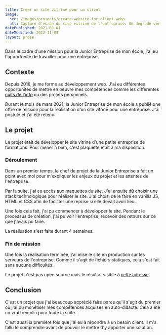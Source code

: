 ```yaml
---
title: Créer un site vitrine pour un client
image:
  src: /images/projects/create-website-for-client.webp
  alt: Capture d'écran du site vitrine de l'entreprise. Un dégradé vertical du bleu au orange fait le fond. Une image d'une formation est présent sur la droite. Le texte "Les formations qui créent de l'expérience" est présent sur la gauche.
datePublished: 2021-03-01
dateModified: 2022-11-03
layout: prose
---
```


Dans le cadre d'une mission pour la Junior Entreprise de mon école, j'ai eu l'opportunité de travailler pour une entreprise.

<!-- more -->

## Contexte

Depuis 2018, je me forme au développement web. J'ai eu différentes opportunités de mettre en oeuvre mes compétences comme les différentes [nuits de l'info](./involvement-in-nuit-de-linfo) ou des projets personnels.

Durant le mois de mars 2021, la Junior Entreprise de mon école a publié une offre de mission pour la réalisation d'un site vitrine pour une entreprise. J'ai postulé et j'ai été retenu.

## Le projet

Le projet était de développer le site vitrine d'une petite entreprise de formations. Pour mener à bien, c'est plaquette était à ma disposition.

### Déroulement

Dans un premier temps, le chef de projet de la Junior Entreprise a fait un point avec moi pour m'expliquer les enjeux du projet et les attentes de l'entreprise.

Par la suite, j'ai eu accès aux maquettes du site. J'ai ensuite dû choisir une stack technologique pour réaliser le site. J'ai choisi de le faire en vanilla JS, HTML et CSS afin de faciliter une reprise si elle devait avoir lieu.

Une fois cela fait, j'ai pu commencer à développer le site. Pendant le processus de création, j'ai pu voir l'entreprise, recevoir des retours sur ce que j'avais pu faire.

La réalisation s'est faite durant 4 semaines.

### Fin de mission

Une fois la réalisation terminée, j'ai mise le site en production sur les serveurs de l'entreprise. Comme il s'agit de fichiers statiques, cela s'est fait sans aucune difficultés.

Le projet n'est pas open source mais le résultat visible à [cette adresse](https://lfe-formation.fr).

## Conclusion

C'est un projet que j'ai beaucoup apprécié faire parce qu'il s'agit du premier où j'ai pu monétiser mes compétences acquises en auto-didacte. Cela a été un vrai tremplin pour toute la suite.

C'est aussi la première fois que j'ai eu à répondre à un besoin client. Il m'a fallu le comprendre avant de pouvoir le mettre d'y apporter une solution.